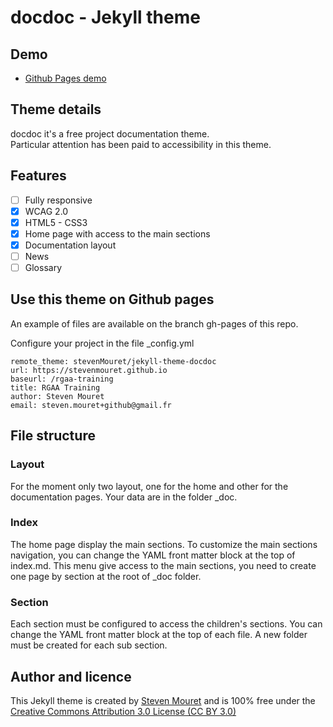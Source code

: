 # docdoc - Jekyll theme

## Demo

- [Github Pages demo](https://stevenmouret.github.io/jekyll-theme-docdoc/)

## Theme details

docdoc it's a free project documentation theme.  
Particular attention has been paid to accessibility in this theme.

## Features

- [ ] Fully responsive
- [x] WCAG 2.0
- [x] HTML5 - CSS3
- [x] Home page with access to the main sections
- [x] Documentation layout
- [ ] News
- [ ] Glossary

## Use this theme on Github pages
An example of files are available on the branch gh-pages of this repo.

Configure your project in the file _config.yml

```
remote_theme: stevenMouret/jekyll-theme-docdoc
url: https://stevenmouret.github.io
baseurl: /rgaa-training
title: RGAA Training
author: Steven Mouret
email: steven.mouret+github@gmail.fr
```

## File structure

### Layout
For the moment only two layout, one for the home and other for the documentation pages.
Your data are in the folder _doc.

### Index
The home page display the main sections.
To customize the main sections navigation, you can change the YAML front matter block at the top of index.md.
This menu give access to the main sections, you need to create one page by section at the root of _doc folder.

### Section
Each section must be configured to access the children's sections.
You can change the YAML front matter block at the top of each file. A new folder must be created for each sub section. 

## Author and licence
This Jekyll theme is created by [Steven Mouret](https://twitter.com/stevenmouret) and is 100% free under the [Creative Commons Attribution 3.0 License (CC BY 3.0)](http://creativecommons.org/licenses/by/3.0/)
 



